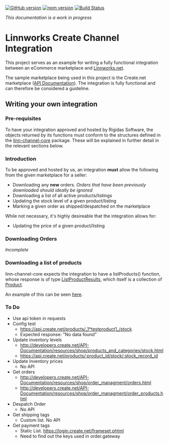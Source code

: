 [![GitHub version](https://badge.fury.io/gh/RigidasSoftware%2Flinn-channel-create.svg)](https://badge.fury.io/gh/RigidasSoftware%2Flinn-channel-create)
[![npm version](https://badge.fury.io/js/linn-channel-create.svg)](https://badge.fury.io/js/linn-channel-create)
[![Build Status](https://travis-ci.org/RigidasSoftware/linn-channel-create.svg?branch=master)](https://travis-ci.org/RigidasSoftware/linn-channel-create)

_This documentation is a work in progress_ 


# Linnworks Create Channel Integration #

This project serves as an example for writing a fully functional integration between an eCommerce marketplace and [Linnworks.net](https://www.linnworks.net).

The sample marketplace being used in this project is the Create.net marketplace ([API Documentation](http://developers.create.net/API-Documentation)). The integration is fully functional and can therefore be considered a guideline.

## Writing your own integration ##

### Pre-requisites ###

To have your integration approved and hosted by Rigidas Software, the objects returned by its functions must conform to the structures defined in the [linn-channel-core](https://github.com/RigidasSoftware/linn-channel-core) package. These will be explained in further detail in the relevant sections below.

### Introduction ###

To be approved and hosted by us, an integration **must** allow the following from the given marketplace for a seller: 

* Downloading any **new** orders. _Orders that have been previously downloaded should ideally be ignored_
* Downloading a list of all active products/listings
* Updating the stock level of a given product/listing
* Marking a given order as shipped/despatched on the marketplace

While not necessary, it's highly desireable that the integration allows for: 

* Updating the price of a given product/listing

### Downloading Orders ###

_Incomplete_

### Downloading a list of products ###

linn-channel-core expects the integration to have a listProducts() function, whose response is of type [ListProductResults](https://github.com/RigidasSoftware/linn-channel-core/blob/master/ListProductsResult.js), which itself is a collection of [Product](https://github.com/RigidasSoftware/linn-channel-core/blob/master/Product.js).

An example of this can be seen [here](lib/create.js#L46).

### To Do
- Use api token in requests
- Config test
	- https://api.create.net/products/_1*testproduct1_/stock
	- Expected response: "No data found"
- Update inventory levels
	- http://developers.create.net/API-Documentation/resources/shop/products_and_categories/stock.html
	- https://api.create.net/products/:product_id/stock/:stock_record_id
- Update inventory prices
	- No API
- Get orders
	- http://developers.create.net/API-Documentation/resources/shop/order_managment/orders.html
	- http://developers.create.net/API-Documentation/resources/shop/order_managment/order_products.html
- Despatch Order
	- No API
- Get shipping tags
	- Custom list. No API
- Get payment tags
	- Static List. https://login.create.net/frameset.phtml
	- Need to find out the keys used in order.gateway


